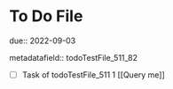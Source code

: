 # To Do File

due:: 2022-09-03

metadatafield:: todoTestFile_511_82

- [ ] Task of todoTestFile_511 1 [[Query me]]
